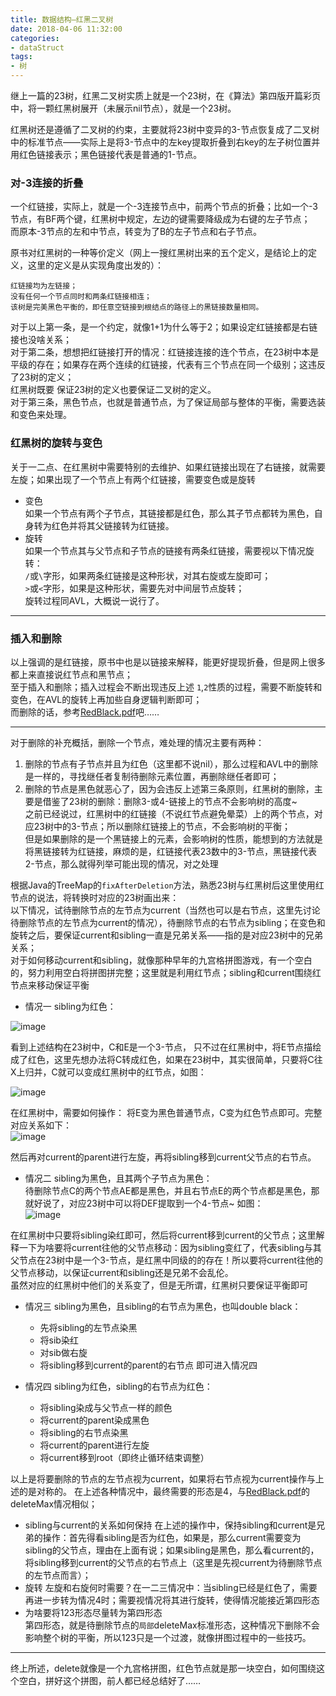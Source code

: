 ```yaml
---
title: 数据结构—红黑二叉树
date: 2018-04-06 11:32:00
categories:
- dataStruct
tags:
- 树
---  
```


继上一篇的23树，红黑二叉树实质上就是一个23树，在《算法》第四版开篇彩页中，将一颗红黑树展开（未展示nil节点），就是一个23树。  

红黑树还是遵循了二叉树的约束，主要就将23树中变异的3-节点恢复成了二叉树中的标准节点——实际上是将3-节点中的左key提取折叠到右key的左子树位置并用红色链接表示；黑色链接代表是普通的1-节点。
### 对-3连接的折叠  
一个红链接，实际上，就是一个-3连接节点中，前两个节点的折叠；比如一个-3节点，有BF两个键，红黑树中规定，左边的键需要降级成为右键的左子节点；  
而原本-3节点的左和中节点，转变为了B的左子节点和右子节点。  

原书对红黑树的一种等价定义（网上一搜红黑树出来的五个定义，是结论上的定义，这里的定义是从实现角度出发的）：  
```text
红链接均为左链接；
没有任何一个节点同时和两条红链接相连；
该树是完美黑色平衡的，即任意空链接到根结点的路径上的黑链接数量相同。
```
对于以上第一条，是一个约定，就像1+1为什么等于2；如果设定红链接都是右链接也没啥关系；  
对于第二条，想想把红链接打开的情况：红链接连接的连个节点，在23树中本是平级的存在；如果存在两个连续的红链接，代表有三个节点在同一个级别；这违反了23树的定义；  
红黑树既要 保证23树的定义也要保证二叉树的定义。  
对于第三条，黑色节点，也就是普通节点，为了保证局部与整体的平衡，需要选装和变色来处理。

### 红黑树的旋转与变色  
关于一二点、在红黑树中需要特别的去维护、如果红链接出现在了右链接，就需要左旋；如果出现了一个节点上有两个红链接，需要变色或是旋转

- 变色  
如果一个节点有两个子节点，其链接都是红色，那么其子节点都转为黑色，自身转为红色并将其父链接转为红链接。  
- 旋转  
如果一个节点其与父节点和子节点的链接有两条红链接，需要视以下情况旋转：  
`/`或`\`字形，如果两条红链接是这种形状，对其右旋或左旋即可；  
`>`或`<`字形，如果是这种形状，需要先对中间层节点旋转；  
旋转过程同AVL，大概说一说行了。  


--- 
### 插入和删除
以上强调的是红链接，原书中也是以链接来解释，能更好提现折叠，但是网上很多都上来直接说红节点和黑节点；  
至于插入和删除；插入过程会不断出现违反上述 `1`,`2`性质的过程，需要不断旋转和变色，在AVL的旋转上再加些自身逻辑判断即可；  
而删除的话，参考[RedBlack.pdf](https://www.cs.princeton.edu/~rs/talks/LLRB/RedBlack.pdf)吧……

---
对于删除的补充概括，删除一个节点，难处理的情况主要有两种：  
1. 删除的节点有子节点并且为红色（这里都不说nil），那么过程和AVL中的删除是一样的，寻找继任者复制待删除元素位置，再删除继任者即可；  
2. 删除的节点是黑色就恶心了，因为会违反上述第三条原则，红黑树的删除，主要是借鉴了23树的删除：删除3-或4-链接上的节点不会影响树的高度~  
之前已经说过，红黑树中的红链接（不说红节点避免晕菜）上的两个节点，对应23树中的3-节点；所以删除红链接上的节点，不会影响树的平衡；  
但是如果删除的是一个黑链接上的元素，会影响树的性质，能想到的方法就是将黑链接转为红链接，麻烦的是，红链接代表23数中的3-节点，黑链接代表2-节点，那么就得列举可能出现的情况，对之处理  


根据Java的TreeMap的`fixAfterDeletion`方法，熟悉23树与红黑树后这里使用红节点的说法，将转换时对应的23树画出来：  
以下情况，试待删除节点的左节点为current（当然也可以是右节点，这里先讨论待删除节点的左节点为current的情况），待删除节点的右节点为sibling；在变色和旋转之后，要保证current和sibling一直是兄弟关系——指的是对应23树中的兄弟关系；  
对于如何移动current和sibling，就像那种早年的九宫格拼图游戏，有一个空白的，努力利用空白将拼图拼完整；这里就是利用红节点；sibling和current围绕红节点来移动保证平衡  

- 情况一 sibling为红色：  

![image](http://wx1.sinaimg.cn/mw690/0060lm7Tly1fq5d3r686kj30kh0cj3z7.jpg)

看到上述结构在23树中，C和E是一个3-节点， 只不过在红黑树中，将E节点描绘成了红色，这里先想办法将C转成红色，如果在23树中，其实很简单，只要将C往X上归并，C就可以变成红黑树中的红节点，如图：  

![image](http://wx1.sinaimg.cn/mw690/0060lm7Tly1fq5dgzccixj30ic0bn3z1.jpg)  

在红黑树中，需要如何操作：
将E变为黑色普通节点，C变为红色节点即可。完整对应关系如下：  
![image](http://wx1.sinaimg.cn/mw690/0060lm7Tly1fq5dsaibu3j309w0cdglt.jpg)  

然后再对current的parent进行左旋，再将sibling移到current父节点的右节点。

- 情况二 sibling为黑色，且其两个子节点为黑色：  
待删除节点C的两个节点AE都是黑色，并且右节点E的两个节点都是黑色，那就好说了，对应23树中可以将DEF提取到一个4-节点~ 如图：  
![image](http://wx4.sinaimg.cn/mw690/0060lm7Tly1fq5euvktkoj30tp0d3myc.jpg)  

在红黑树中只要将sibling染红即可，然后将current移到current的父节点；这里解释一下为啥要将current往他的父节点移动：因为sibling变红了，代表sibling与其父节点在23树中是一个3-节点，是红黑中同级的的存在！所以要将current往他的父节点移动，以保证current和sibling还是兄弟不会乱伦。  
虽然对应的红黑树中他们的关系变了，但是无所谓，红黑树只要保证平衡即可

- 情况三 sibling为黑色，且sibling的右节点为黑色，也叫double black： 
    - 先将sibling的左节点染黑  
    - 将sib染红
    - 对sib做右旋
    - 将sibling移到current的parent的右节点
即可进入情况四

- 情况四 sibling为红色，sibling的右节点为红色：  
    - 将sibling染成与父节点一样的颜色
    - 将current的parent染成黑色
    - 将sibling的右节点染黑
    - 将current的parent进行左旋
    - 将current移到root（即终止循环结束调整）
    
以上是将要删除的节点的左节点视为current，如果将右节点视为current操作与上述的是对称的。
在上述各种情况中，最终需要的形态是4，与[RedBlack.pdf](https://www.cs.princeton.edu/~rs/talks/LLRB/RedBlack.pdf)的deleteMax情况相似；  

- sibling与current的关系如何保持
在上述的操作中，保持sibling和current是兄弟的操作：首先得看sibling是否为红色，如果是，那么current需要变为sibling的父节点，理由在上面有说；如果sibling是黑色，那么看current的，将sibling移到current的父节点的右节点上（这里是先视current为待删除节点的左节点而言）；  
- 旋转
左旋和右旋何时需要？在一二三情况中：当sibling已经是红色了，需要再进一步转为情况4时；需要视情况将其进行旋转，使得情况能接近第四形态  
- 为啥要将123形态尽量转为第四形态  
第四形态，就是待删除节点的`局部`deleteMax标准形态，这种情况下删除不会影响整个树的平衡，所以123只是一个过渡，就像拼图过程中的一些技巧。  

---  
终上所述，delete就像是一个九宫格拼图，红色节点就是那一块空白，如何围绕这个空白，拼好这个拼图，前人都已经总结好了……  




